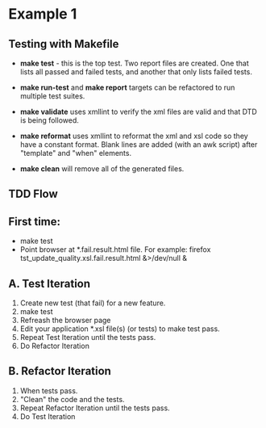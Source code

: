 # Example 1

## Testing with Makefile

- **make test** - this is the top test. Two report files are
created. One that lists all passed and failed tests, and another that
only lists failed tests.

- **make run-test** and **make report** targets can be refactored to run
multiple test suites.

- **make validate** uses xmllint to verify the xml files are valid and
that DTD is being followed.

- **make reformat** uses xmllint to reformat the xml and xsl code so
they have a constant format. Blank lines are added (with an awk
script) after "template" and "when" elements.

- **make clean** will remove all of the generated files.

## TDD Flow

## First time:

- make test
- Point browser at *.fail.result.html file. For example:
firefox tst_update_quality.xsl.fail.result.html &>/dev/null &

## A. Test Iteration

1. Create new test (that fail) for a new feature.
1. make test
1. Refreash the browser page
1. Edit your application *.xsl file(s) (or tests) to make test pass.
1. Repeat Test Iteration until the tests pass.
1. Do Refactor Iteration

## B. Refactor Iteration

1. When tests pass.
1. "Clean" the code and the tests.
1. Repeat Refactor Iteration until the tests pass.
1. Do Test Iteration
